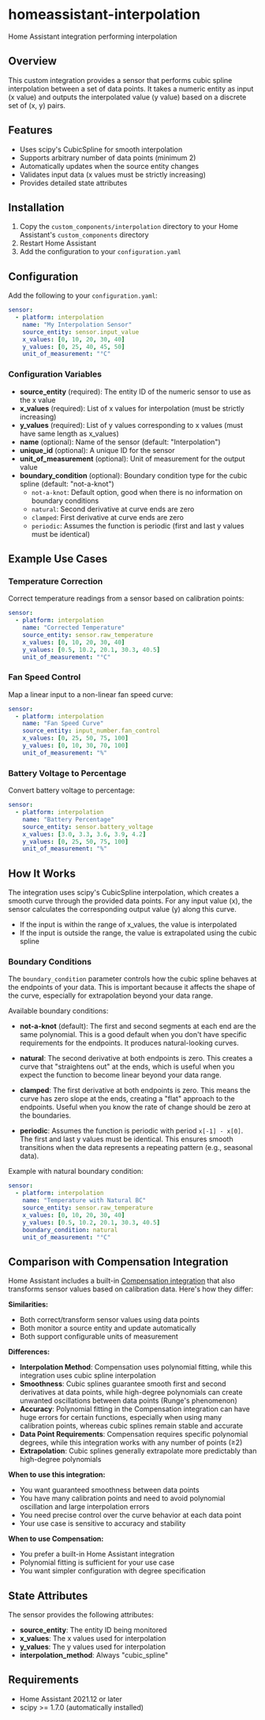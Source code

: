 # homeassistant-interpolation
Home Assistant integration performing interpolation

## Overview

This custom integration provides a sensor that performs cubic spline interpolation between a set of data points. It takes a numeric entity as input (x value) and outputs the interpolated value (y value) based on a discrete set of (x, y) pairs.

## Features

- Uses scipy's CubicSpline for smooth interpolation
- Supports arbitrary number of data points (minimum 2)
- Automatically updates when the source entity changes
- Validates input data (x values must be strictly increasing)
- Provides detailed state attributes

## Installation

1. Copy the `custom_components/interpolation` directory to your Home Assistant's `custom_components` directory
2. Restart Home Assistant
3. Add the configuration to your `configuration.yaml`

## Configuration

Add the following to your `configuration.yaml`:

```yaml
sensor:
  - platform: interpolation
    name: "My Interpolation Sensor"
    source_entity: sensor.input_value
    x_values: [0, 10, 20, 30, 40]
    y_values: [0, 25, 40, 45, 50]
    unit_of_measurement: "°C"
```

### Configuration Variables

- **source_entity** (required): The entity ID of the numeric sensor to use as the x value
- **x_values** (required): List of x values for interpolation (must be strictly increasing)
- **y_values** (required): List of y values corresponding to x values (must have same length as x_values)
- **name** (optional): Name of the sensor (default: "Interpolation")
- **unique_id** (optional): A unique ID for the sensor
- **unit_of_measurement** (optional): Unit of measurement for the output value
- **boundary_condition** (optional): Boundary condition type for the cubic spline (default: "not-a-knot")
  - `not-a-knot`: Default option, good when there is no information on boundary conditions
  - `natural`: Second derivative at curve ends are zero
  - `clamped`: First derivative at curve ends are zero
  - `periodic`: Assumes the function is periodic (first and last y values must be identical)

## Example Use Cases

### Temperature Correction
Correct temperature readings from a sensor based on calibration points:

```yaml
sensor:
  - platform: interpolation
    name: "Corrected Temperature"
    source_entity: sensor.raw_temperature
    x_values: [0, 10, 20, 30, 40]
    y_values: [0.5, 10.2, 20.1, 30.3, 40.5]
    unit_of_measurement: "°C"
```

### Fan Speed Control
Map a linear input to a non-linear fan speed curve:

```yaml
sensor:
  - platform: interpolation
    name: "Fan Speed Curve"
    source_entity: input_number.fan_control
    x_values: [0, 25, 50, 75, 100]
    y_values: [0, 10, 30, 70, 100]
    unit_of_measurement: "%"
```

### Battery Voltage to Percentage
Convert battery voltage to percentage:

```yaml
sensor:
  - platform: interpolation
    name: "Battery Percentage"
    source_entity: sensor.battery_voltage
    x_values: [3.0, 3.3, 3.6, 3.9, 4.2]
    y_values: [0, 25, 50, 75, 100]
    unit_of_measurement: "%"
```

## How It Works

The integration uses scipy's CubicSpline interpolation, which creates a smooth curve through the provided data points. For any input value (x), the sensor calculates the corresponding output value (y) along this curve.

- If the input is within the range of x_values, the value is interpolated
- If the input is outside the range, the value is extrapolated using the cubic spline

### Boundary Conditions

The `boundary_condition` parameter controls how the cubic spline behaves at the endpoints of your data. This is important because it affects the shape of the curve, especially for extrapolation beyond your data range.

Available boundary conditions:

- **not-a-knot** (default): The first and second segments at each end are the same polynomial. This is a good default when you don't have specific requirements for the endpoints. It produces natural-looking curves.

- **natural**: The second derivative at both endpoints is zero. This creates a curve that "straightens out" at the ends, which is useful when you expect the function to become linear beyond your data range.

- **clamped**: The first derivative at both endpoints is zero. This means the curve has zero slope at the ends, creating a "flat" approach to the endpoints. Useful when you know the rate of change should be zero at the boundaries.

- **periodic**: Assumes the function is periodic with period `x[-1] - x[0]`. The first and last y values must be identical. This ensures smooth transitions when the data represents a repeating pattern (e.g., seasonal data).

Example with natural boundary condition:
```yaml
sensor:
  - platform: interpolation
    name: "Temperature with Natural BC"
    source_entity: sensor.raw_temperature
    x_values: [0, 10, 20, 30, 40]
    y_values: [0.5, 10.2, 20.1, 30.3, 40.5]
    boundary_condition: natural
    unit_of_measurement: "°C"
```

## Comparison with Compensation Integration

Home Assistant includes a built-in [Compensation integration](https://www.home-assistant.io/integrations/compensation/) that also transforms sensor values based on calibration data. Here's how they differ:

**Similarities:**
- Both correct/transform sensor values using data points
- Both monitor a source entity and update automatically
- Both support configurable units of measurement

**Differences:**
- **Interpolation Method**: Compensation uses polynomial fitting, while this integration uses cubic spline interpolation
- **Smoothness**: Cubic splines guarantee smooth first and second derivatives at data points, while high-degree polynomials can create unwanted oscillations between data points (Runge's phenomenon)
- **Accuracy**: Polynomial fitting in the Compensation integration can have huge errors for certain functions, especially when using many calibration points, whereas cubic splines remain stable and accurate
- **Data Point Requirements**: Compensation requires specific polynomial degrees, while this integration works with any number of points (≥2)
- **Extrapolation**: Cubic splines generally extrapolate more predictably than high-degree polynomials

**When to use this integration:**
- You want guaranteed smoothness between data points
- You have many calibration points and need to avoid polynomial oscillation and large interpolation errors
- You need precise control over the curve behavior at each data point
- Your use case is sensitive to accuracy and stability

**When to use Compensation:**
- You prefer a built-in Home Assistant integration
- Polynomial fitting is sufficient for your use case
- You want simpler configuration with degree specification

## State Attributes

The sensor provides the following attributes:

- **source_entity**: The entity ID being monitored
- **x_values**: The x values used for interpolation
- **y_values**: The y values used for interpolation
- **interpolation_method**: Always "cubic_spline"

## Requirements

- Home Assistant 2021.12 or later
- scipy >= 1.7.0 (automatically installed)
